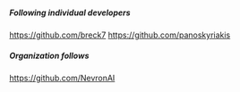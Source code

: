 ##### Following individual developers

https://github.com/breck7
https://github.com/panoskyriakis

##### Organization follows

https://github.com/NevronAI
